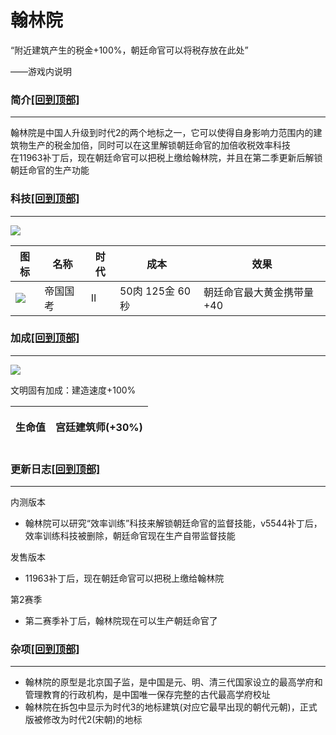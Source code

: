 # 翰林院

“附近建筑产生的税金+100%，朝廷命官可以将税存放在此处”

——游戏内说明

### 简介[\[回到顶部\]](broken-reference) <a href="#jia" id="jia"></a>

***

翰林院是中国人升级到时代2的两个地标之一，它可以使得自身影响力范围内的建筑物生产的税金加倍，同时可以在这里解锁朝廷命官的加倍收税效率科技\
在11963补丁后，现在朝廷命官可以把税上缴给翰林院，并且在第二季更新后解锁朝廷命官的生产功能

### 科技[\[回到顶部\]](broken-reference) <a href="#sp1" id="sp1"></a>

***

![](https://seicing-1257171891.cos.ap-nanjing.myqcloud.com/3fatcatpool/aoe4/civicon/chi.png)

| 图标                                                                                                                         | 名称   | 时代 | 成本           | 效果             |
| -------------------------------------------------------------------------------------------------------------------------- | ---- | -- | ------------ | -------------- |
| ![](https://seicing-1257171891.cos.ap-nanjing.myqcloud.com/3fatcatpool/aoe4/tech/%E5%B8%9D%E5%9B%BD%E5%9B%BD%E8%80%83.png) | 帝国国考 | Ⅱ  | 50肉 125金 60秒 | 朝廷命官最大黄金携带量+40 |

### 加成[\[回到顶部\]](broken-reference) <a href="#sp" id="sp"></a>

***

![](https://seicing-1257171891.cos.ap-nanjing.myqcloud.com/3fatcatpool/aoe4/civicon/chi.png)

文明固有加成：建造速度+100%

| 生命值 | <p><img src="https://seicing-1257171891.cos.ap-nanjing.myqcloud.com/3fatcatpool/aoe4/tech/%E5%AE%AB%E5%BB%B7%E5%BB%BA%E7%AD%91%E5%B8%88.png" alt="">宫廷建筑师(+30%)<br></p> |
| --- | ----------------------------------------------------------------------------------------------------------------------------------------------------------------------- |

### 更新日志[\[回到顶部\]](broken-reference) <a href="#change" id="change"></a>

***

内测版本

* 翰林院可以研究“效率训练”科技来解锁朝廷命官的监督技能，v5544补丁后，效率训练科技被删除，朝廷命官现在生产自带监督技能

发售版本

* 11963补丁后，现在朝廷命官可以把税上缴给翰林院

第2赛季

* 第二赛季补丁后，翰林院现在可以生产朝廷命官了

### 杂项[\[回到顶部\]](broken-reference) <a href="#oth" id="oth"></a>

***

* 翰林院的原型是北京国子监，是中国是元、明、清三代国家设立的最高学府和管理教育的行政机构，是中国唯一保存完整的古代最高学府校址
* 翰林院在拆包中显示为时代3的地标建筑(对应它最早出现的朝代元朝)，正式版被修改为时代2(宋朝)的地标
